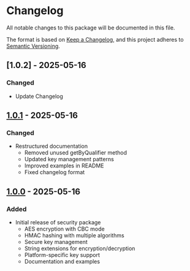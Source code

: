 # Changelog

All notable changes to this package will be documented in this file.

The format is based on [Keep a Changelog](https://keepachangelog.com/en/1.0.0/),
and this project adheres to [Semantic Versioning](https://semver.org/spec/v2.0.0.html).

## [1.0.2] - 2025-05-16

### Changed
- Update Changelog
  

## [1.0.1] - 2025-05-16

### Changed
- Restructured documentation
  - Removed unused getByQualifier method
  - Updated key management patterns
  - Improved examples in README
  - Fixed changelog format

## [1.0.0] - 2025-05-16

### Added
- Initial release of security package
  - AES encryption with CBC mode
  - HMAC hashing with multiple algorithms
  - Secure key management
  - String extensions for encryption/decryption
  - Platform-specific key support
  - Documentation and examples

[Unreleased]: https://github.com/arkariz/flutter-package-core/packages/security/compare/1.0.1...HEAD
[1.0.1]: https://github.com/arkariz/flutter-package-core/releases/tag/security%2F1.0.1
[1.0.0]: https://github.com/arkariz/flutter-package-core/releases/tag/security%2F1.0.0
